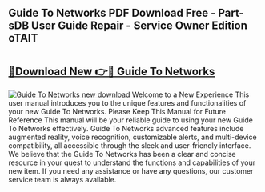 ## Guide To Networks PDF Download Free - Part-sDB User Guide Repair - Service Owner Edition oTAIT

# <h2><a href="http://bc47998.oget.top/?id=Guide+To+Networks">🔗Download New 👉🔴 Guide To Networks</a></h2>

[![Guide To Networks new download](https://i.imgur.com/5g1atiW.png)](http://bc47998.oget.top/?id=Guide+To+Networks)
Welcome to a New Experience This user manual introduces you to the unique features and functionalities of your new Guide To Networks. Please Keep This Manual for Future Reference This manual will be your reliable guide to using your new Guide To Networks effectively. Guide To Networks advanced features include augmented reality, voice recognition, customizable alerts, and multi-device compatibility, all accessible through the sleek and user-friendly interface. We believe that the Guide To Networks has been a clear and concise resource in your quest to understand the functions and capabilities of your new item. If you need any assistance or have any questions, our customer service team is always available.
